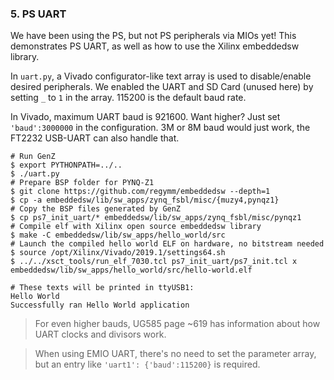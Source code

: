 ### 5. PS UART

We have been using the PS, but not PS peripherals via MIOs yet! This demonstrates PS UART, as well as how to use the Xilinx embeddedsw library. 

In `uart.py`, a Vivado configurator-like text array is used to disable/enable desired peripherals. We enabled the UART and SD Card (unused here) by setting `_` to `1` in the array. 115200 is the default baud rate. 

In Vivado, maximum UART baud is 921600. Want higher? Just set `'baud':3000000` in the configuration. 3M or 8M baud would just work, the FT2232 USB-UART can also handle that. 


```
# Run GenZ
$ export PYTHONPATH=../..
$ ./uart.py
# Prepare BSP folder for PYNQ-Z1
$ git clone https://github.com/regymm/embeddedsw --depth=1
$ cp -a embeddedsw/lib/sw_apps/zynq_fsbl/misc/{muzy4,pynqz1}
# Copy the BSP files generated by GenZ
$ cp ps7_init_uart/* embeddedsw/lib/sw_apps/zynq_fsbl/misc/pynqz1
# Compile elf with Xilinx open source embeddedsw library
$ make -C embeddedsw/lib/sw_apps/hello_world/src
# Launch the compiled hello world ELF on hardware, no bitstream needed
$ source /opt/Xilinx/Vivado/2019.1/settings64.sh
$ ../../xsct_tools/run_elf_7030.tcl ps7_init_uart/ps7_init.tcl x embeddedsw/lib/sw_apps/hello_world/src/hello-world.elf

# These texts will be printed in ttyUSB1: 
Hello World
Successfully ran Hello World application
```

>  For even higher bauds, UG585 page ~619 has information about how UART clocks and divisors work. 

> When using EMIO UART, there's no need to set the parameter array, but an entry like `'uart1': {'baud':115200}` is required. 

